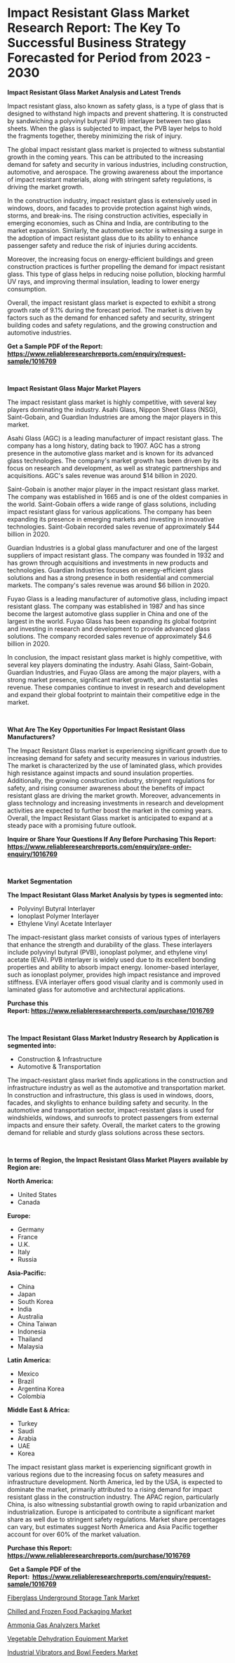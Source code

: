 <p><h1>Impact Resistant Glass Market Research Report: The Key To Successful Business Strategy Forecasted for Period from 2023 - 2030</h1></p><p><strong>Impact Resistant Glass Market Analysis and Latest Trends</strong></p>
<p><p>Impact resistant glass, also known as safety glass, is a type of glass that is designed to withstand high impacts and prevent shattering. It is constructed by sandwiching a polyvinyl butyral (PVB) interlayer between two glass sheets. When the glass is subjected to impact, the PVB layer helps to hold the fragments together, thereby minimizing the risk of injury.</p><p>The global impact resistant glass market is projected to witness substantial growth in the coming years. This can be attributed to the increasing demand for safety and security in various industries, including construction, automotive, and aerospace. The growing awareness about the importance of impact resistant materials, along with stringent safety regulations, is driving the market growth.</p><p>In the construction industry, impact resistant glass is extensively used in windows, doors, and facades to provide protection against high winds, storms, and break-ins. The rising construction activities, especially in emerging economies, such as China and India, are contributing to the market expansion. Similarly, the automotive sector is witnessing a surge in the adoption of impact resistant glass due to its ability to enhance passenger safety and reduce the risk of injuries during accidents.</p><p>Moreover, the increasing focus on energy-efficient buildings and green construction practices is further propelling the demand for impact resistant glass. This type of glass helps in reducing noise pollution, blocking harmful UV rays, and improving thermal insulation, leading to lower energy consumption.</p><p>Overall, the impact resistant glass market is expected to exhibit a strong growth rate of 9.1% during the forecast period. The market is driven by factors such as the demand for enhanced safety and security, stringent building codes and safety regulations, and the growing construction and automotive industries.</p></p>
<p><strong>Get a Sample PDF of the Report:&nbsp; <a href="https://www.reliableresearchreports.com/enquiry/request-sample/1016769">https://www.reliableresearchreports.com/enquiry/request-sample/1016769</a></strong></p>
<p>&nbsp;</p>
<p><strong>Impact Resistant Glass Major Market Players</strong></p>
<p><p>The impact resistant glass market is highly competitive, with several key players dominating the industry. Asahi Glass, Nippon Sheet Glass (NSG), Saint-Gobain, and Guardian Industries are among the major players in this market. </p><p>Asahi Glass (AGC) is a leading manufacturer of impact resistant glass. The company has a long history, dating back to 1907. AGC has a strong presence in the automotive glass market and is known for its advanced glass technologies. The company's market growth has been driven by its focus on research and development, as well as strategic partnerships and acquisitions. AGC's sales revenue was around $14 billion in 2020.</p><p>Saint-Gobain is another major player in the impact resistant glass market. The company was established in 1665 and is one of the oldest companies in the world. Saint-Gobain offers a wide range of glass solutions, including impact resistant glass for various applications. The company has been expanding its presence in emerging markets and investing in innovative technologies. Saint-Gobain recorded sales revenue of approximately $44 billion in 2020.</p><p>Guardian Industries is a global glass manufacturer and one of the largest suppliers of impact resistant glass. The company was founded in 1932 and has grown through acquisitions and investments in new products and technologies. Guardian Industries focuses on energy-efficient glass solutions and has a strong presence in both residential and commercial markets. The company's sales revenue was around $6 billion in 2020.</p><p>Fuyao Glass is a leading manufacturer of automotive glass, including impact resistant glass. The company was established in 1987 and has since become the largest automotive glass supplier in China and one of the largest in the world. Fuyao Glass has been expanding its global footprint and investing in research and development to provide advanced glass solutions. The company recorded sales revenue of approximately $4.6 billion in 2020.</p><p>In conclusion, the impact resistant glass market is highly competitive, with several key players dominating the industry. Asahi Glass, Saint-Gobain, Guardian Industries, and Fuyao Glass are among the major players, with a strong market presence, significant market growth, and substantial sales revenue. These companies continue to invest in research and development and expand their global footprint to maintain their competitive edge in the market.</p></p>
<p>&nbsp;</p>
<p><strong>What Are The Key Opportunities For Impact Resistant Glass Manufacturers?</strong></p>
<p><p>The Impact Resistant Glass market is experiencing significant growth due to increasing demand for safety and security measures in various industries. The market is characterized by the use of laminated glass, which provides high resistance against impacts and sound insulation properties. Additionally, the growing construction industry, stringent regulations for safety, and rising consumer awareness about the benefits of impact resistant glass are driving the market growth. Moreover, advancements in glass technology and increasing investments in research and development activities are expected to further boost the market in the coming years. Overall, the Impact Resistant Glass market is anticipated to expand at a steady pace with a promising future outlook.</p></p>
<p><strong>Inquire or Share Your Questions If Any Before Purchasing This Report: <a href="https://www.reliableresearchreports.com/enquiry/pre-order-enquiry/1016769">https://www.reliableresearchreports.com/enquiry/pre-order-enquiry/1016769</a></strong></p>
<p>&nbsp;</p>
<p><strong>Market Segmentation</strong></p>
<p><strong>The Impact Resistant Glass Market Analysis by types is segmented into:</strong></p>
<p><ul><li>Polyvinyl Butyral Interlayer</li><li>Ionoplast Polymer Interlayer</li><li>Ethylene Vinyl Acetate Interlayer</li></ul></p>
<p><p>The impact-resistant glass market consists of various types of interlayers that enhance the strength and durability of the glass. These interlayers include polyvinyl butyral (PVB), ionoplast polymer, and ethylene vinyl acetate (EVA). PVB interlayer is widely used due to its excellent bonding properties and ability to absorb impact energy. Ionomer-based interlayer, such as ionoplast polymer, provides high impact resistance and improved stiffness. EVA interlayer offers good visual clarity and is commonly used in laminated glass for automotive and architectural applications.</p></p>
<p><strong>Purchase this Report:&nbsp;<a href="https://www.reliableresearchreports.com/purchase/1016769">https://www.reliableresearchreports.com/purchase/1016769</a></strong></p>
<p>&nbsp;</p>
<p><strong>The Impact Resistant Glass Market Industry Research by Application is segmented into:</strong></p>
<p><ul><li>Construction & Infrastructure</li><li>Automotive & Transportation</li></ul></p>
<p><p>The impact-resistant glass market finds applications in the construction and infrastructure industry as well as the automotive and transportation market. In construction and infrastructure, this glass is used in windows, doors, facades, and skylights to enhance building safety and security. In the automotive and transportation sector, impact-resistant glass is used for windshields, windows, and sunroofs to protect passengers from external impacts and ensure their safety. Overall, the market caters to the growing demand for reliable and sturdy glass solutions across these sectors.</p></p>
<p>&nbsp;</p>
<p><strong>In terms of Region, the Impact Resistant Glass Market Players available by Region are:</strong></p>
<p>
    <p> <strong> North America: </strong>
        <ul>
            <li>United States</li>
            <li>Canada</li>
        </ul>
        </p> 
    <p> <strong> Europe: </strong>
        <ul>
            <li>Germany</li>
            <li>France</li>
            <li>U.K.</li>
            <li>Italy</li>
            <li>Russia</li>
        </ul>
        </p> 
    <p> <strong> Asia-Pacific: </strong>
        <ul>
            <li>China</li>
            <li>Japan</li>
            <li>South Korea</li>
            <li>India</li>
            <li>Australia</li>
            <li>China Taiwan</li>
            <li>Indonesia</li>
            <li>Thailand</li>
            <li>Malaysia</li>
        </ul>
        </p> 
    <p> <strong> Latin America: </strong>
        <ul>
            <li>Mexico</li>
            <li>Brazil</li>
            <li>Argentina Korea</li>
            <li>Colombia</li>
        </ul>
        </p> 
    <p> <strong> Middle East & Africa: </strong>
        <ul>
            <li>Turkey</li>
            <li>Saudi</li>
            <li>Arabia</li>
            <li>UAE</li>
            <li>Korea</li>
        </ul>
    </p>
    </p>
<p><p>The impact resistant glass market is experiencing significant growth in various regions due to the increasing focus on safety measures and infrastructure development. North America, led by the USA, is expected to dominate the market, primarily attributed to a rising demand for impact resistant glass in the construction industry. The APAC region, particularly China, is also witnessing substantial growth owing to rapid urbanization and industrialization. Europe is anticipated to contribute a significant market share as well due to stringent safety regulations. Market share percentages can vary, but estimates suggest North America and Asia Pacific together account for over 60% of the market valuation.</p></p>
<p><strong>Purchase this Report: <a href="https://www.reliableresearchreports.com/purchase/1016769">https://www.reliableresearchreports.com/purchase/1016769</a></strong></p>
<p>&nbsp;<strong>Get a Sample PDF of the Report:&nbsp;&nbsp;<a href="https://www.reliableresearchreports.com/enquiry/request-sample/1016769">https://www.reliableresearchreports.com/enquiry/request-sample/1016769</a></strong></p>
<p><strong></strong></p>
<p><p><a href="https://medium.com/@tatemonahan564856/decoding-fiberglass-underground-storage-tank-market-metrics-market-share-trends-and-growth-037229abd493">Fiberglass Underground Storage Tank Market</a></p><p><a href="https://www.linkedin.com/pulse/decoding-chilled-frozen-food-packaging-market-deep-dive-kaelc/">Chilled and Frozen Food Packaging Market</a></p><p><a href="https://www.linkedin.com/pulse/ammonia-gas-analyzers-market-research-report-unlocks-analysis-qrysc/">Ammonia Gas Analyzers Market</a></p><p><a href="https://medium.com/@marcoshoppe2023/decoding-vegetable-dehydration-equipment-market-metrics-market-share-trends-and-growth-patterns-be8453177675">Vegetable Dehydration Equipment Market</a></p><p><a href="https://www.linkedin.com/pulse/industrial-vibrators-bowl-feeders-market-size-share-amp-trends-dxvrc/">Industrial Vibrators and Bowl Feeders Market</a></p></p>